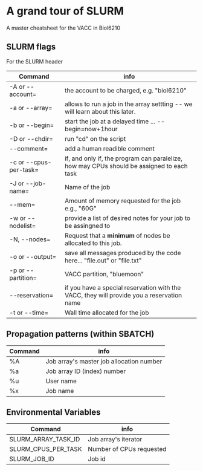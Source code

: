 # A grand tour of SLURM
A master cheatsheet for the VACC in Biol6210

## SLURM flags
For the SLURM header

|Command|info|
|--|--|
|-A or --account=|the account to be charged, e.g. "biol6210"|
|-a or --array=|allows to run a job in the array settting -- we will learn about this later.|
|-b or --begin=| start the job at a delayed time ... --begin=now+1hour|
|-D or --chdir=|run "cd" on the script|
|--comment=|add a human readible comment|
|-c or --cpus-per-task=|if, and only if, the program can paralelize, how may CPUs should be assigned to each task|
|-J or --job-name=|Name of the job|
|--mem=|Amount of memory requested for the job e.g., "60G"|
|-w or --nodelist=|provide a list of desired notes for your job to be assingned to|
|-N, --nodes=|Request that a **minimum** of nodes be allocated to this job.|
|-o or --output=|save all messages produced by the code here... "file.out" or "file.txt"|
|-p or --partition=|VACC partition, "bluemoon"|
|--reservation=|if you have a special reservation with the VACC, they will provide you a reservation name|
|-t or --time=|Wall time allocated for the job|


## Propagation patterns (within SBATCH)

|Command|info|
|--|--|
|%A|Job array's master job allocation number|
|%a|Job array ID (index) number|
|%u|User name|
|%x|Job name|

## Environmental Variables

|Command|info|
|--|--|
|SLURM_ARRAY_TASK_ID|Job array's iterator|
|SLURM_CPUS_PER_TASK|Number of CPUs requested|
|SLURM_JOB_ID|Job id|
